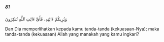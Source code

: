 ##### 81

<span class="ayah">وَيُرِيكُمْ ءَايَٰتِهِۦ فَأَىَّ ءَايَٰتِ ٱللَّهِ تُنكِرُونَ</span>

<span class="ayah_translation">Dan Dia memperlihatkan kepada kamu tanda-tanda (kekuasaan-Nya); maka tanda-tanda (kekuasaan) Allah yang manakah yang kamu ingkari?</span>
